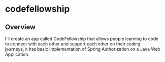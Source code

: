 # codefellowship
## Overview
 I'll create an app called CodeFellowship that allows people learning to code to connect with each other and support each other on their coding journeys, it has basic implementation of Spring Authorization on a Java Web Application.

